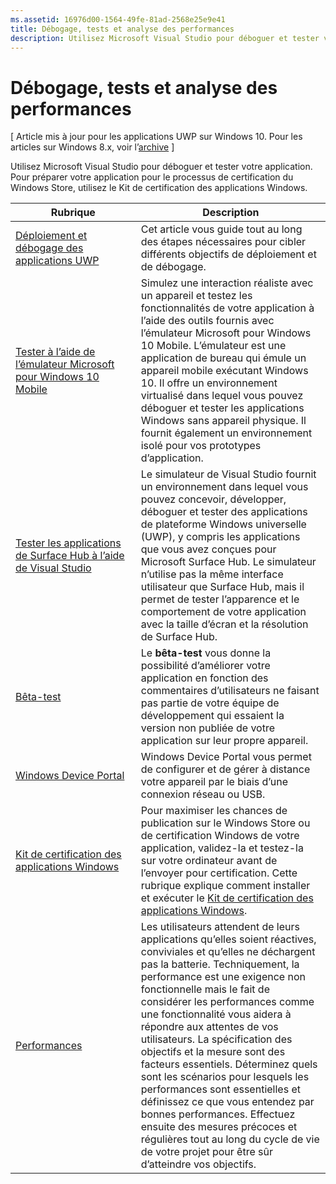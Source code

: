 ```yaml
---
ms.assetid: 16976d00-1564-49fe-81ad-2568e25e9e41
title: Débogage, tests et analyse des performances
description: Utilisez Microsoft Visual Studio pour déboguer et tester votre application. Pour préparer votre application pour le processus de certification du Windows Store, utilisez le Kit de certification des applications Windows.
---
```

# Débogage, tests et analyse des performances

\[ Article mis à jour pour les applications UWP sur Windows 10. Pour les articles sur Windows 8.x, voir l’[archive](http://go.microsoft.com/fwlink/p/?linkid=619132) \]

Utilisez Microsoft Visual Studio pour déboguer et tester votre application. Pour préparer votre application pour le processus de certification du Windows Store, utilisez le Kit de certification des applications Windows.

| Rubrique | Description |
|-------|-------------|
| [Déploiement et débogage des applications UWP](deploying-and-debugging-uwp-apps.md) | Cet article vous guide tout au long des étapes nécessaires pour cibler différents objectifs de déploiement et de débogage. |
| [Tester à l’aide de l’émulateur Microsoft pour Windows 10 Mobile](test-with-the-emulator.md) | Simulez une interaction réaliste avec un appareil et testez les fonctionnalités de votre application à l’aide des outils fournis avec l’émulateur Microsoft pour Windows 10 Mobile. L’émulateur est une application de bureau qui émule un appareil mobile exécutant Windows 10. Il offre un environnement virtualisé dans lequel vous pouvez déboguer et tester les applications Windows sans appareil physique. Il fournit également un environnement isolé pour vos prototypes d’application. |
| [Tester les applications de Surface Hub à l’aide de Visual Studio](test-surface-hub-apps-using-visual-studio.md) | Le simulateur de Visual Studio fournit un environnement dans lequel vous pouvez concevoir, développer, déboguer et tester des applications de plateforme Windows universelle (UWP), y compris les applications que vous avez conçues pour Microsoft Surface Hub. Le simulateur n’utilise pas la même interface utilisateur que Surface Hub, mais il permet de tester l’apparence et le comportement de votre application avec la taille d’écran et la résolution de Surface Hub. |
| [Bêta-test](beta-testing.md) | Le **bêta-test** vous donne la possibilité d’améliorer votre application en fonction des commentaires d’utilisateurs ne faisant pas partie de votre équipe de développement qui essaient la version non publiée de votre application sur leur propre appareil. |
| [Windows Device Portal](device-portal.md) | Windows Device Portal vous permet de configurer et de gérer à distance votre appareil par le biais d’une connexion réseau ou USB. |
| [Kit de certification des applications Windows](windows-app-certification-kit.md) | Pour maximiser les chances de publication sur le Windows Store ou de certification Windows de votre application, validez-la et testez-la sur votre ordinateur avant de l’envoyer pour certification. Cette rubrique explique comment installer et exécuter le [Kit de certification des applications Windows](http://go.microsoft.com/fwlink/p/?LinkID=309666). |
| [Performances](performance-and-xaml-ui.md) | Les utilisateurs attendent de leurs applications qu’elles soient réactives, conviviales et qu’elles ne déchargent pas la batterie. Techniquement, la performance est une exigence non fonctionnelle mais le fait de considérer les performances comme une fonctionnalité vous aidera à répondre aux attentes de vos utilisateurs. La spécification des objectifs et la mesure sont des facteurs essentiels. Déterminez quels sont les scénarios pour lesquels les performances sont essentielles et définissez ce que vous entendez par bonnes performances. Effectuez ensuite des mesures précoces et régulières tout au long du cycle de vie de votre projet pour être sûr d’atteindre vos objectifs. |



<!--HONumber=Mar16_HO5-->


